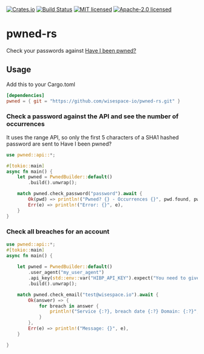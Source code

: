 [![Crates.io](https://img.shields.io/crates/v/pwned.svg)](https://crates.io/crates/pwned)
[![Build Status](https://travis-ci.org/wisespace-io/pwned-rs.png?branch=master)](https://travis-ci.org/wisespace-io/pwned-rs)
[![MIT licensed](https://img.shields.io/badge/License-MIT-blue.svg)](./LICENSE-MIT)
[![Apache-2.0 licensed](https://img.shields.io/badge/License-Apache%202.0-blue.svg)](./LICENSE-APACHE)

# pwned-rs

Check your passwords against [Have I been pwned?](https://haveibeenpwned.com/)

## Usage

Add this to your Cargo.toml

```toml
[dependencies]
pwned = { git = "https://github.com/wisespace-io/pwned-rs.git" }
```

### Check a password against the API and see the number of occurrences

It uses the range API, so only the first 5 characters of a SHA1 hashed password are sent to Have I been pwned?

```rust
use pwned::api::*;

#[tokio::main]
async fn main() {
    let pwned = PwnedBuilder::default()
        .build().unwrap();

    match pwned.check_password("password").await {
        Ok(pwd) => println!("Pwned? {} - Occurrences {}", pwd.found, pwd.count),
        Err(e) => println!("Error: {}", e),
    }
}
```

### Check all breaches for an account

```rust
use pwned::api::*;
#[tokio::main]
async fn main() {
    
    let pwned = PwnedBuilder::default()
        .user_agent("my_user_agent")
        .api_key(std::env::var("HIBP_API_KEY").expect("You need to give your HIBP API key as the HIBP_API_KEY environment variable"))
        .build().unwrap();

    match pwned.check_email("test@wisespace.io").await {
        Ok(answer) => {
            for breach in answer {
                println!("Service {:?}, breach date {:?} Domain: {:?}", breach.name, breach.breach_date, breach.domain);
            }
        },
        Err(e) => println!("Message: {}", e),
    }

}
```
